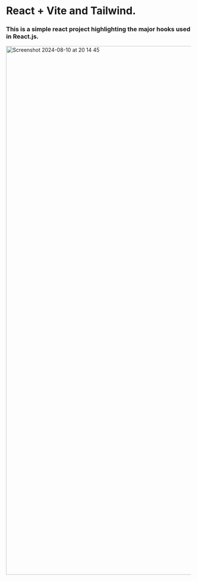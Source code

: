 # React + Vite and Tailwind.

### This is a simple react project highlighting the major hooks used in React.js.


<img width="1440" alt="Screenshot 2024-08-10 at 20 14 45" src="https://github.com/user-attachments/assets/96418c42-8424-4753-8bd9-5b112640e0fc">
